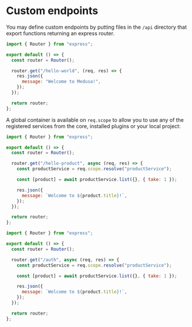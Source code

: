 # Custom endpoints

You may define custom endpoints by putting files in the `/api` directory that export functions returning an express router.

```js
import { Router } from "express";

export default () => {
  const router = Router();

  router.get("/hello-world", (req, res) => {
    res.json({
      message: "Welcome to Medusa!",
    });
  });

  return router;
};
```

A global container is available on `req.scope` to allow you to use any of the registered services from the core, installed plugins or your local project:

```js
import { Router } from "express";

export default () => {
  const router = Router();

  router.get("/hello-product", async (req, res) => {
    const productService = req.scope.resolve("productService");

    const [product] = await productService.list({}, { take: 1 });

    res.json({
      message: `Welcome to ${product.title}!`,
    });
  });

  return router;
};
```

```js
import { Router } from "express";

export default () => {
  const router = Router();

  router.get("/auth", async (req, res) => {
    const productService = req.scope.resolve("productService");

    const [product] = await productService.list({}, { take: 1 });

    res.json({
      message: `Welcome to ${product.title}!`,
    });
  });

  return router;
};
```
